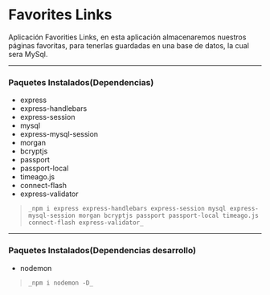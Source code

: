 # Favorites Links
Aplicación Favorities Links, en esta aplicación almacenaremos nuestros páginas favoritas, para tenerlas guardadas en una base de datos, la cual sera MySql.

---

### Paquetes Instalados(Dependencias)

- express
- express-handlebars
- express-session
- mysql
- express-mysql-session
- morgan
- bcryptjs
- passport
- passport-local
- timeago.js
- connect-flash
- express-validator

> ``` _npm i express express-handlebars express-session mysql express-mysql-session morgan bcryptjs passport passport-local timeago.js connect-flash express-validator_ ```

---

### Paquetes Instalados(Dependencias desarrollo)

- nodemon 

> ``` _npm i nodemon -D_ ```
